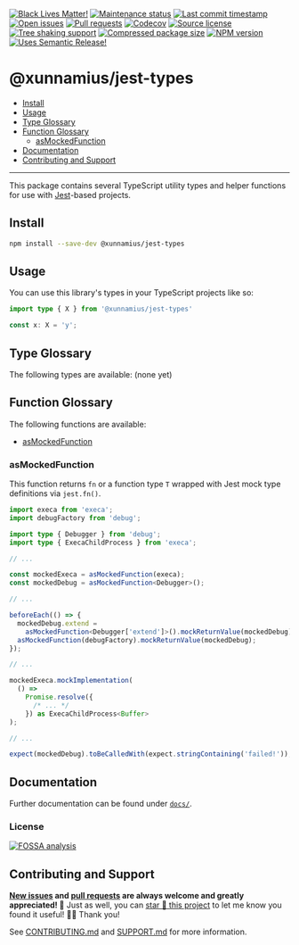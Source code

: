 <!-- prettier-ignore-start -->

<!-- badges-start -->

[![Black Lives Matter!][badge-blm]][link-blm]
[![Maintenance status][badge-maintenance]][link-repo]
[![Last commit timestamp][badge-last-commit]][link-repo]
[![Open issues][badge-issues]][link-issues]
[![Pull requests][badge-pulls]][link-pulls]
[![Codecov][badge-codecov]][link-codecov]
[![Source license][badge-license]][link-license]
[![Tree shaking support][badge-tree-shaking]][link-bundlephobia]
[![Compressed package size][badge-size]][link-bundlephobia]
[![NPM version][badge-npm]][link-npm]
[![Uses Semantic Release!][badge-semantic-release]][link-semantic-release]

<!-- badges-end -->

<!-- prettier-ignore-end -->

# @xunnamius/jest-types

<!-- TODO: -->

- [Install][1]
- [Usage][2]
- [Type Glossary][3]
- [Function Glossary][4]
  - [asMockedFunction][8]
- [Documentation][5]
- [Contributing and Support][6]

---

This package contains several TypeScript utility types and helper functions for
use with [Jest][7]-based projects.

## Install

```bash
npm install --save-dev @xunnamius/jest-types
```

## Usage

You can use this library's types in your TypeScript projects like so:

```TypeScript
import type { X } from '@xunnamius/jest-types'

const x: X = 'y';
```

## Type Glossary

The following types are available: (none yet)

## Function Glossary

The following functions are available:

- [asMockedFunction][8]

### asMockedFunction

This function returns `fn` or a function type `T` wrapped with Jest mock type
definitions via `jest.fn()`.

```typescript
import execa from 'execa';
import debugFactory from 'debug';

import type { Debugger } from 'debug';
import type { ExecaChildProcess } from 'execa';

// ...

const mockedExeca = asMockedFunction(execa);
const mockedDebug = asMockedFunction<Debugger>();

// ...

beforeEach(() => {
  mockedDebug.extend =
    asMockedFunction<Debugger['extend']>().mockReturnValue(mockedDebug);
  asMockedFunction(debugFactory).mockReturnValue(mockedDebug);
});

// ...

mockedExeca.mockImplementation(
  () =>
    Promise.resolve({
      /* ... */
    }) as ExecaChildProcess<Buffer>
);

// ...

expect(mockedDebug).toBeCalledWith(expect.stringContaining('failed!'));
```

## Documentation

Further documentation can be found under [`docs/`][docs].

### License

[![FOSSA analysis][badge-fossa]][link-fossa]

## Contributing and Support

**[New issues][choose-new-issue] and [pull requests][pr-compare] are always
welcome and greatly appreciated! 🤩** Just as well, you can [star 🌟 this
project][link-repo] to let me know you found it useful! ✊🏿 Thank you!

See [CONTRIBUTING.md][contributing] and [SUPPORT.md][support] for more
information.

[badge-blm]: https://api.ergodark.com/badges/blm 'Join the movement!'
[link-blm]: https://secure.actblue.com/donate/ms_blm_homepage_2019
[badge-maintenance]:
  https://img.shields.io/maintenance/active/2021
  'Is this package maintained?'
[link-repo]: https://github.com/xunnamius/typescript-utils
[badge-last-commit]:
  https://img.shields.io/github/last-commit/xunnamius/typescript-utils
  'Latest commit timestamp'
[badge-issues]:
  https://img.shields.io/github/issues/Xunnamius/typescript-utils
  'Open issues'
[link-issues]: https://github.com/Xunnamius/typescript-utils/issues?q=
[badge-pulls]:
  https://img.shields.io/github/issues-pr/xunnamius/typescript-utils
  'Open pull requests'
[link-pulls]: https://github.com/xunnamius/typescript-utils/pulls
[badge-codecov]:
  https://codecov.io/gh/Xunnamius/typescript-utils/branch/main/graph/badge.svg?token=HWRIOBAAPW
  'Is this package well-tested?'
[link-codecov]: https://codecov.io/gh/Xunnamius/typescript-utils
[badge-license]:
  https://img.shields.io/npm/l/@xunnamius/jest-types
  "This package's source license"
[link-license]: https://github.com/Xunnamius/typescript-utils/blob/main/LICENSE
[badge-fossa]:
  https://app.fossa.com/api/projects/custom%2B27276%2Fgit%40github.com%3AXunnamius%2Ftypescript-utils.git.svg?type=large
  "Analysis of this package's license obligations"
[link-fossa]:
  https://app.fossa.com/projects/custom+27276%2Fgit@github.com:Xunnamius%2Ftypescript-utils.git
[badge-npm]:
  https://api.ergodark.com/badges/npm-pkg-version/@xunnamius/jest-types
  'Install this package using npm or yarn!'
[link-npm]: https://www.npmjs.com/package/@xunnamius/jest-types
[badge-semantic-release]:
  https://img.shields.io/badge/%20%20%F0%9F%93%A6%F0%9F%9A%80-semantic--release-e10079.svg
  'This repo practices continuous integration and deployment!'
[link-semantic-release]: https://github.com/semantic-release/semantic-release
[badge-size]: https://badgen.net/bundlephobia/minzip/@xunnamius/jest-types
[badge-tree-shaking]:
  https://badgen.net/bundlephobia/tree-shaking/@xunnamius/jest-types
  'Is this package optimized for Webpack?'
[link-bundlephobia]:
  https://bundlephobia.com/result?p=@xunnamius/jest-types
  'Package size (minified and gzipped)'
[package-json]: package.json
[docs]: docs
[choose-new-issue]:
  https://github.com/xunnamius/typescript-utils/issues/new/choose
[pr-compare]: https://github.com/xunnamius/typescript-utils/compare
[contributing]: /CONTRIBUTING.md
[support]: /.github/SUPPORT.md
[1]: #install
[2]: #usage
[3]: #type-glossary
[4]: #function-glossary
[5]: #documentation
[6]: #contributing-and-support
[7]: https://jestjs.io/
[8]: #asmockedfunction
